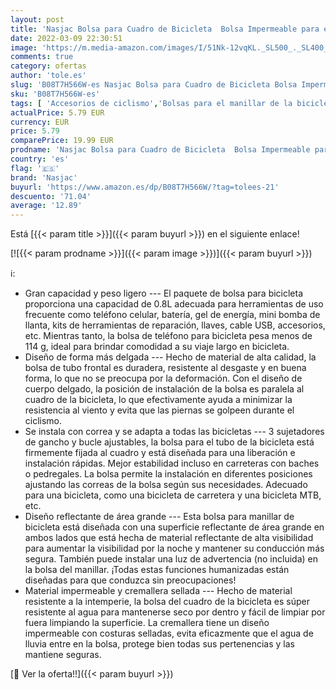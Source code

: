 ```yaml
---
layout: post
title: 'Nasjac Bolsa para Cuadro de Bicicleta  Bolsa Impermeable para el Tubo Superior Delantero de la Bicicleta con Paquete de Manillar de Ciclismo Reflectante con Cremallera sellada  0.8L '
date: 2022-03-09 22:30:51
image: 'https://m.media-amazon.com/images/I/51Nk-12vqKL._SL500_._SL400_.jpg'
comments: true
category: ofertas
author: 'tole.es'
slug: 'B08T7H566W-es Nasjac Bolsa para Cuadro de Bicicleta Bolsa Impermeable...'
sku: 'B08T7H566W-es'
tags: [ 'Accesorios de ciclismo','Bolsas para el manillar de la bicicleta','Bolsas, mochilas y alforjas de ciclismo','Ciclismo','Deportes y aire libre','Ropa y equipo para deportes','bicicleta','nasjac', ]
actualPrice: 5.79 EUR
currency: EUR
price: 5.79
comparePrice: 19.99 EUR
prodname: 'Nasjac Bolsa para Cuadro de Bicicleta  Bolsa Impermeable para el Tubo Superior Delantero de la Bicicleta con Paquete de Manillar de Ciclismo Reflectante con Cremallera sellada  0.8L '
country: 'es'
flag: '🇪🇸'
brand: 'Nasjac'
buyurl: 'https://www.amazon.es/dp/B08T7H566W/?tag=tolees-21'
descuento: '71.04'
average: '12.89'
---
```


Está [{{< param title >}}]({{< param buyurl >}}) en el siguiente enlace!

[![{{< param prodname >}}]({{< param image >}})]({{< param buyurl >}})

ℹ️:

- Gran capacidad y peso ligero --- El paquete de bolsa para bicicleta proporciona una capacidad de 0.8L adecuada para herramientas de uso frecuente como teléfono celular, batería, gel de energía, mini bomba de llanta, kits de herramientas de reparación, llaves, cable USB, accesorios, etc. Mientras tanto, la bolsa de teléfono para bicicleta pesa menos de 114 g, ideal para brindar comodidad a su viaje largo en bicicleta.
- Diseño de forma más delgada --- Hecho de material de alta calidad, la bolsa de tubo frontal es duradera, resistente al desgaste y en buena forma, lo que no se preocupa por la deformación. Con el diseño de cuerpo delgado, la posición de instalación de la bolsa es paralela al cuadro de la bicicleta, lo que efectivamente ayuda a minimizar la resistencia al viento y evita que las piernas se golpeen durante el ciclismo.
- Se instala con correa y se adapta a todas las bicicletas --- 3 sujetadores de gancho y bucle ajustables, la bolsa para el tubo de la bicicleta está firmemente fijada al cuadro y está diseñada para una liberación e instalación rápidas. Mejor estabilidad incluso en carreteras con baches o pedregales. La bolsa permite la instalación en diferentes posiciones ajustando las correas de la bolsa según sus necesidades. Adecuado para una bicicleta, como una bicicleta de carretera y una bicicleta MTB, etc.
- Diseño reflectante de área grande --- Esta bolsa para manillar de bicicleta está diseñada con una superficie reflectante de área grande en ambos lados que está hecha de material reflectante de alta visibilidad para aumentar la visibilidad por la noche y mantener su conducción más segura. También puede instalar una luz de advertencia (no incluida) en la bolsa del manillar. ¡Todas estas funciones humanizadas están diseñadas para que conduzca sin preocupaciones!
- Material impermeable y cremallera sellada --- Hecho de material resistente a la intemperie, la bolsa del cuadro de la bicicleta es súper resistente al agua para mantenerse seco por dentro y fácil de limpiar por fuera limpiando la superficie. La cremallera tiene un diseño impermeable con costuras selladas, evita eficazmente que el agua de lluvia entre en la bolsa, protege bien todas sus pertenencias y las mantiene seguras.

[🛒 Ver la oferta!!]({{< param buyurl >}})
